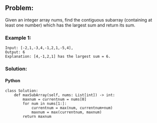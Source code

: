 ## Problem:

Given an integer array nums, find the contiguous subarray (containing at least one number) which has the largest sum and return its sum.

### Example 1:

```
Input: [-2,1,-3,4,-1,2,1,-5,4],
Output: 6
Explanation: [4,-1,2,1] has the largest sum = 6.
```

### Solution:

#### Python

```
class Solution:
    def maxSubArray(self, nums: List[int]) -> int:
        maxnum = currentnum = nums[0]
        for num in nums[1:]:
            currentnum = max(num, currentnum+num)
            maxnum = max(currentnum, maxnum)
        return maxnum
```
